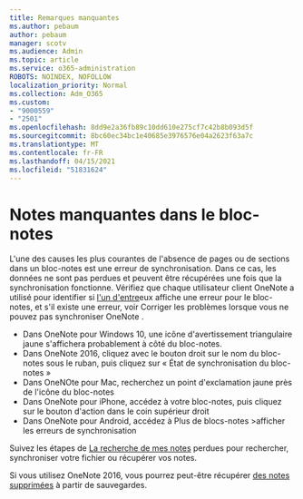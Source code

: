 ```yaml
---
title: Remarques manquantes
ms.author: pebaum
author: pebaum
manager: scotv
ms.audience: Admin
ms.topic: article
ms.service: o365-administration
ROBOTS: NOINDEX, NOFOLLOW
localization_priority: Normal
ms.collection: Adm_O365
ms.custom:
- "9000559"
- "2501"
ms.openlocfilehash: 8dd9e2a36fb89c10dd610e275cf7c42b8b093d5f
ms.sourcegitcommit: 8bc60ec34bc1e40685e3976576e04a2623f63a7c
ms.translationtype: MT
ms.contentlocale: fr-FR
ms.lasthandoff: 04/15/2021
ms.locfileid: "51831624"
---
```

# <a name="missing-notes-in-notebook"></a>Notes manquantes dans le bloc-notes

L'une des causes les plus courantes de l'absence de pages ou de sections dans un bloc-notes est une erreur de synchronisation. Dans ce cas, les données ne sont pas perdues et peuvent être récupérées une fois que la synchronisation fonctionne. Vérifiez que chaque utilisateur client OneNote a utilisé pour identifier si [l'un d'entre](https://support.office.com/article/299495ef-66d1-448f-90c1-b785a6968d45)eux affiche une erreur pour le bloc-notes, et s'il existe une erreur, voir Corriger les problèmes lorsque vous ne pouvez pas synchroniser OneNote .

- Dans OneNote pour Windows 10, une icône d'avertissement triangulaire jaune s'affichera probablement à côté du bloc-notes.
- Dans OneNote 2016, cliquez avec le bouton droit sur le nom du bloc-notes sous le ruban, puis cliquez sur « État de synchronisation du bloc-notes »
- Dans OneNOte pour Mac, recherchez un point d'exclamation jaune près de l'icône du bloc-notes
- Dans OneNote pour iPhone, accédez à votre bloc-notes, puis cliquez sur le bouton d'action dans le coin supérieur droit
- Dans OneNote pour Android, accédez à Plus de blocs-notes >afficher les erreurs de synchronisation

Suivez les étapes de [La recherche de mes notes](https://support.office.com/article/32cb2bd7-afe7-44d2-a711-398a88421287) perdues pour rechercher, synchroniser votre fichier ou récupérer vos notes.

Si vous utilisez OneNote 2016, vous pourrez peut-être récupérer [des notes supprimées](https://support.office.com/article/32ed1036-74fd-4c21-bc28-033a486e6b14) à partir de sauvegardes.